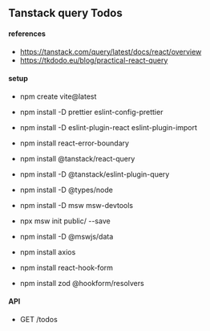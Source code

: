 ## Tanstack query Todos

#### references

- https://tanstack.com/query/latest/docs/react/overview
- https://tkdodo.eu/blog/practical-react-query

#### setup

- npm create vite@latest
- npm install -D prettier eslint-config-prettier
- npm install -D eslint-plugin-react eslint-plugin-import
- npm install react-error-boundary

- npm install @tanstack/react-query
- npm install -D @tanstack/eslint-plugin-query
- npm install -D @types/node

- npm install -D msw msw-devtools
- npx msw init public/ --save
- npm install -D @mswjs/data
- npm install axios

- npm install react-hook-form
- npm install zod @hookform/resolvers

#### API

- GET /todos
